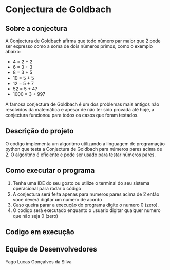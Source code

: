 # Conjectura de Goldbach

## Sobre a conjectura
A Conjectura de Goldbach afirma que  todo número par maior que 2 pode ser expresso como a soma de dois números primos, como o exemplo abaixo:

* 4 = 2 + 2 
* 6 = 3 + 3 
* 8 = 3 + 5 
* 10 = 5 + 5 
* 12 = 5 + 7 
* 52 = 5 + 47 
* 1000 = 3 + 997

A famosa conjectura de Goldbach é um dos problemas mais antigos não resolvidos da matemática e apesar de não ter sido provada até hoje, a conjectura funcionou para todos os casos que foram testados. 

## Descrição do projeto
O código implementa um algoritmo utilizando a linguagem de programação python que testa a Conjectura de Goldbach para números pares acima de 2. O algoritmo é eficiente e pode ser usado para testar números pares.

## Como executar o programa
1. Tenha uma IDE do seu gosto ou utilize o terminal do seu sistema operacional para rodar o código
2. A conjectura será feita apenas para numeros pares acima de 2 então voce deverá digitar um numero de acordo
3. Caso queira parar a execução do programa digite o numero 0 (zero).
4. O codigo será executado enquanto o usuario digitar qualquer numero que não seja 0 (zero)

## Codigo em execução


## Equipe de Desenvolvedores
Yago Lucas Gonçalves da Silva
